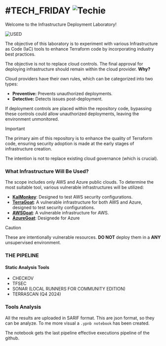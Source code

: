 # #TECH_FRIDAY  ![Techie](https://awesome.re/badge.svg)
 
Welcome to the Infrastructure Deployment Laboratory! 

![USED](https://skillicons.dev/icons?i=terraform,aws,azure,python)


The objective of this laboratory is to experiment with various Infrastructure as Code (IaC) tools to enhance Terraform code by incorporating industry best practices.

The objective is not to replace cloud controls. The final approval for deploying infrastructure should remain within the cloud provider. **Why?**

Cloud providers have their own rules, which can be categorized into two types:
- **Preventive:** Prevents unauthorized deployments.
- **Detective:** Detects issues post-deployment.

If deployment controls are placed within the repository code, bypassing these controls could allow unauthorized deployments, leaving the environment unmonitored.

> [!IMPORTANT] 
> The primary aim of this repository is to enhance the quality of Terraform code, ensuring security adoption is made at the early stages of infrastructure creation.
>
> The intention is not to replace existing cloud governance (which is crucial).

### What Infrastructure Will Be Used?

The scope includes only AWS and Azure public clouds. To determine the most suitable tool, various vulnerable infrastructures will be utilized:

- **[KaiMonkey](https://github.com/tenable/KaiMonkey)**: Designed to test AWS security configurations.
- **[TerraGoat](https://github.com/octodemo/advanced-security-terraform)**: A vulnerable infrastructure for both AWS and Azure, designed to test security configurations.
- **[AWSGoat](https://github.com/ine-labs/AWSGoat)**: A vulnerable infrastructure for AWS.
- **[AzureGoat](https://github.com/ine-labs/AzureGoat)**: Designede for Azure

> [!CAUTION] 
> These are intentionally vulnerable resources. **DO NOT** deploy them in a **ANY** unsupervised environment.

### THE PIPELINE

#### Static Analysis Tools

- CHECKOV
- TFSEC
- SONAR (LOCAL RUNNERS FOR COMMUNITY EDITION)
- TERRASCAN (Q4 2024)

### Tools Analysis

All the results are uploaded in SARIF format. This are json format, so they can be analyze. To me more visual a `.ypnb notebook` has been created. 

The notebook gets the last pipeline effective executions pipeline of the github.

